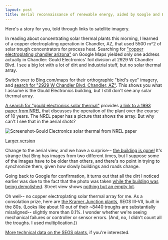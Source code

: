 ```yaml
--- 
layout: post
title: Aerial reconnaissance of renewable energy, aided by Google and Bing
---
```

Here's a story for you, told through links to satellite imagery.

In reading about concentrating solar thermal plants this morning, I learned of a copper electroplating operation in Chandler, AZ, that used 5500 m^2 of solar trough concentrators for process heat. Searching for <a href="http://maps.google.com/maps?q=copper%20electroplating%20chandler%20arizona">"copper electroplating chandler arizona"</a> on Google Maps yielded only one address actually in Chandler: Gould Electronics' foil division at 2929 W Chandler Blvd. I see a big lot with a lot of dirt and industrial stuff, but no solar thermal array.

Switch over to Bing.com/maps for their orthographic "bird's eye" imagery, and <a href="http://www.bing.com/maps/default.aspx?v=2&FORM=LMLTCP&cp=pjhpzs5p84yw&style=b&lvl=1&tilt=-90&dir=0&alt=-1000&phx=0&phy=0&phscl=1&scene=5984321&encType=1">search for "2929 W Chandler Blvd, Chandler, AZ"</a>. This shows you what I assume is the Gould Electronics building, but I still don't see any solar thermal array.

[A search for "gould electronics solar thermal"](http://www.google.com/search?q=gould+electronics+solar+thermal) provides [a link to a 1993 paper from NREL](http://www.bld-specialists.com/documents/Gould_sm.pdf) that discusses the operation of the plant over the course of 10 years. The NREL paper has a picture that shows the array. But why can't I see that in the aerial shots?

![Screenshot-Gould Electronics solar thermal from NREL paper](http://pingswept.org/images/2009/Screenshot-Gould-Electronics-solar-thermal-from-NREL-paper-300x240.png)

[Larger version](http://pingswept.org/images/2009/Screenshot-Gould-Electronics-solar-thermal-from-NREL-paper.png)

Change to the aerial view, and we have a surprise-- <a href="http://www.bing.com/maps/default.aspx?v=2&FORM=LMLTCP&cp=33.304208~-111.890924&style=h&lvl=18&tilt=-90&dir=0&alt=-1000&phx=0&phy=0&phscl=1&encType=1">the building is gone!</a> It's strange that Bing has images from two different times, but I suppose some of the images have to be older than others, and there's no point in trying to synchronize them, given how slowly buildings and roads change.

Going back to Google for confirmation, it turns out that all the dirt I noticed earlier was due to the fact that the photo was taken <a href="http://maps.google.com/maps?q=copper+electroplating+chandler+arizona&ie=UTF8&ll=33.304517,-111.891063&spn=0.001888,0.002406&t=h&z=19">while the building was being demolished</a>. Street view shows <a href="http://maps.google.com/maps?q=copper+electroplating+chandler+arizona&ie=UTF8&ll=33.305784,-111.89116&spn=0.013558,0.038495&t=h&z=15&layer=c&cbll=33.30579,-111.891154&panoid=wA4XpF4ujlHJ0JVgup0dSw&cbp=11,179.8,,0,9.72">nothing but an empty lot</a>.

Oh well-- no copper electroplating solar thermal array for me. As a consolation prize, here are <a href="http://http://maps.google.com/maps?f=q&source=s_q&hl=en&geocode=&q=kramer+junction&sll=42.39644,-71.12005&sspn=0.013343,0.019248&ie=UTF8&ll=35.014603,-117.557144&spn=0.029595,0.038495&t=h&z=15">the Kramer Junction plants</a>, SEGS III-VII, built in the 80s. (Looks like about 10 out of their ~8440 troughs are substantially misaligned-- slightly more than 0.1%. I wonder whether we're seeing mechanical failures or controller or sensor errors. (And, no, I didn't count all the troughs. I used multiplication.)) 

[More technical data on the SEGS plants](http://www.nrel.gov/csp/troughnet/power_plant_data.html), if you're interested.
